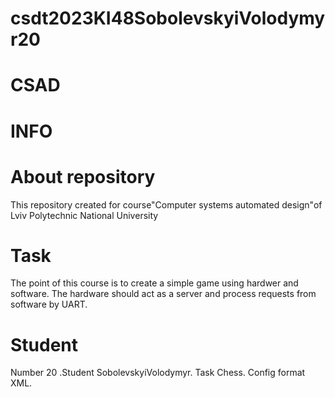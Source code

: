 # csdt2023KI48SobolevskyiVolodymyr20
# CSAD 
# INFO
# About repository 
This repository created for course"Computer systems automated design"of Lviv Polytechnic National University
# Task
The point of this course is to create a simple game using hardwer and software. The hardware should act as a server and process requests from software by UART.
# Student
Number 20	.Student SobolevskyiVolodymyr.	Task Chess. 	Config format XML.
	

